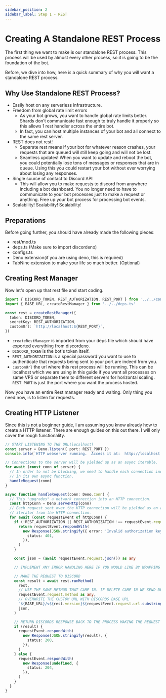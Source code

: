 ```yaml
---
sidebar_position: 2
sidebar_label: Step 1 - REST
---
```


# Creating A Standalone REST Process

The first thing we want to make is our standalone REST process. This process will be used by almost every other process,
so it is going to be the foundation of the bot.

Before, we dive into how, here is a quick summary of why you will want a standalone REST process.

## Why Use Standalone REST Process?

- Easily host on any serverless infrastructure.
- Freedom from global rate limit errors
  - As your bot grows, you want to handle global rate limits better. Shards don't communicate fast enough to truly
    handle it properly so this allows 1 rest handler across the entire bot.
  - In fact, you can host multiple instances of your bot and all connect to the same rest server.
- REST does not rest!
  - Separate rest means if your bot for whatever reason crashes, your requests that are queued will still keep going and
    will not be lost.
  - Seamless updates! When you want to update and reboot the bot, you could potentially lose tons of messages or
    responses that are in queue. Using this you could restart your bot without ever worrying about losing any responses.
- Single source of contact to Discord API
  - This will allow you to make requests to discord from anywhere including a bot dashboard. You no longer need to have
    to communicate to your bot processes just to make a request or anything. Free up your bot process for processing bot
    events.
- Scalability! Scalability! Scalability!

## Preparations

Before going further, you should have already made the following pieces:

- rest/mod.ts
- deps.ts (Make sure to import discordeno)
- configs.ts
- Deno extension(if you are using deno, this is required)
- TabNine extension to make your life so much better. (Optional)

## Creating Rest Manager

Now let's open up that rest file and start coding.

```ts
import { DISCORD_TOKEN, REST_AUTHORIZATION, REST_PORT } from '../../configs.ts'
import { BASE_URL, createRestManager } from '../../deps.ts'

const rest = createRestManager({
  token: DISCORD_TOKEN,
  secretKey: REST_AUTHORIZATION,
  customUrl: `http://localhost:${REST_PORT}`,
})
```

- `createRestManager` is imported from your deps file which should have exported everything from discordeno.
- `DISCORD_TOKEN` is the bot's token itself.
- `REST_AUTHORIZATION` is a special password you want to use to authenticate that requests being sent to your port are
  indeed from you.
- `customUrl` the url where this rest process will be running. This can be localhost which we are using in this guide if
  you want all processes on same VPS or separate them to different servers for horizontal scaling. `REST_PORT` is just
  the port where you want the process hosted.

Now you have an entire Rest manager ready and waiting. Only thing you need now, is to listen for requests.

## Creating HTTP Listener

Since this is not a beginner guide, I am assuming you know already how to create a HTTP listener. There are enough
guides on this out there. I will only cover the rough functionality.

```ts
// START LISTENING TO THE URL(localhost)
const server = Deno.listen({ port: REST_PORT })
console.info(`HTTP webserver running.  Access it at:  http://localhost:${REST_PORT}/`)

// Connections to the server will be yielded up as an async iterable.
for await (const conn of server) {
  // In order to not be blocking, we need to handle each connection individually
  // in its own async function.
  handleRequest(conn)
}

async function handleRequest(conn: Deno.Conn) {
  // This "upgrades" a network connection into an HTTP connection.
  const httpConn = Deno.serveHttp(conn)
  // Each request sent over the HTTP connection will be yielded as an async
  // iterator from the HTTP connection.
  for await (const requestEvent of httpConn) {
    if (!REST_AUTHORIZATION || REST_AUTHORIZATION !== requestEvent.request.headers.get('AUTHORIZATION')) {
      return requestEvent.respondWith(
        new Response(JSON.stringify({ error: 'Invalid authorization key.' }), {
          status: 401,
        }),
      )
    }

    const json = (await requestEvent.request.json()) as any

    // IMPLEMENT ANY ERROR HANDLING HERE IF YOU WOULD LIKE BY WRAPPING THIS IN A CATCH

    // MAKE THE REQUEST TO DISCORD
    const result = await rest.runMethod(
      rest,
      // USE THE SAME METHOD THAT CAME IN. IF DELETE CAME IN WE SEND DELETE OUT
      requestEvent.request.method as any,
      // OVERWRITE THE CUSTOM URL WITH DISCORDS BASE URL
      `${BASE_URL}/v${rest.version}${requestEvent.request.url.substring(rest.customUrl.length)}`,
      json,
    )

    // RETURN DISCORDS RESPONSE BACK TO THE PROCESS MAKING THE REQUEST
    if (result) {
      requestEvent.respondWith(
        new Response(JSON.stringify(result), {
          status: 200,
        }),
      )
    } else {
      requestEvent.respondWith(
        new Response(undefined, {
          status: 204,
        }),
      )
    }
  }
}
```
